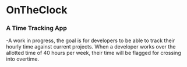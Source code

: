 # OnTheClock
### A Time Tracking App

-A work in progress, the goal is for developers to be able to track their hourly time against current projects. When a developer works over the allotted time of 40 hours per week, their time will be flagged for crossing into overtime. 
